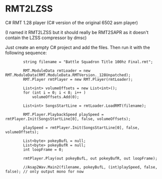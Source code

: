 # RMT2LZSS
C# RMT 1.28 player (C# version of the original 6502 asm player)

(I named it RMT2LZSS but it should really be RMT2SAPR as it doesn't contain the LZSS compressor by dmsc)

Just create an empty C# project and add the files. Then run it with the following sequence:

            string filename = "Battle Squadron Title 100hz Final.rmt";

            RMT.ModuleData rmtLoader = new RMT.ModuleData(RMT.ModuleData.RMTVersion._128Unpatched);
            RMT.Player rmtPlayer = new RMT.Player(rmtLoader);

            List<int> volumeOffsets = new List<int>();
            for (int i = 0; i < 8; i++ )
                volumeOffsets.Add(0);

            List<int> SongsStartLine = rmtLoader.LoadRMT(filename);

            RMT.Player.PlaybackSpeed playSpeed = rmtPlayer.Init(SongsStartLine[0], false, volumeOffsets);

            playSpeed = rmtPlayer.Init(SongsStartLine[0], false, volumeOffsets);

            List<byte> pokeyBufL = null;
            List<byte> pokeyBufR = null;
            int loopFrame = 0;

            rmtPlayer.Play(out pokeyBufL, out pokeyBufR, out loopFrame);

            //Asap2Wav.Main2(filename, pokeyBufL, (int)playSpeed, false, false); // only output mono for now


